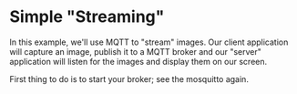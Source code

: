 # Simple "Streaming"
In this example, we'll use MQTT to "stream" images.  Our client application will capture an image, publish it to a MQTT broker and our "server" application will listen for the images and display them on our screen.

First thing to do is to start your broker; see the mosquitto again.
